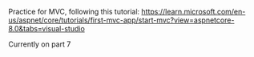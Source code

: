 Practice for MVC, following this tutorial:
https://learn.microsoft.com/en-us/aspnet/core/tutorials/first-mvc-app/start-mvc?view=aspnetcore-8.0&tabs=visual-studio

Currently on part 7
